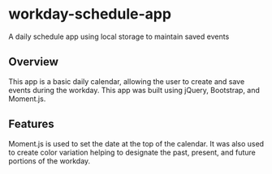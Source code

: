 # workday-schedule-app
A daily schedule app using local storage to maintain saved events

## Overview

This app is a basic daily calendar, allowing the user to create and save events during the workday. This app was built using jQuery, Bootstrap, and Moment.js. 


## Features

Moment.js is used to set the date at the top of the calendar. It was also used to create color variation helping to designate the past, present, and future portions of the workday.


